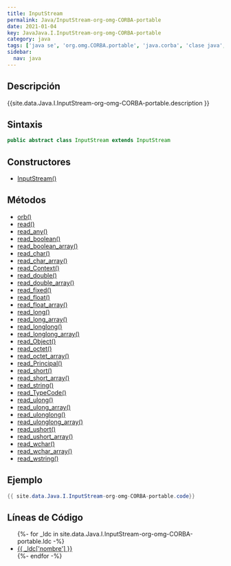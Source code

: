 ```yaml
---
title: InputStream
permalink: Java/InputStream-org-omg-CORBA-portable
date: 2021-01-04
key: JavaJava.I.InputStream-org-omg-CORBA-portable
category: java
tags: ['java se', 'org.omg.CORBA.portable', 'java.corba', 'clase java', 'JDKJava 1.2']
sidebar: 
  nav: java
---
```


## Descripción
{{site.data.Java.I.InputStream-org-omg-CORBA-portable.description }}

## Sintaxis
~~~java
public abstract class InputStream extends InputStream
~~~

## Constructores
* [InputStream()](/Java/InputStream-org-omg-CORBA-portable/InputStream/)

## Métodos
* [orb()](/Java/InputStream-org-omg-CORBA-portable/orb)
* [read()](/Java/InputStream-org-omg-CORBA-portable/read)
* [read_any()](/Java/InputStream-org-omg-CORBA-portable/read_any)
* [read_boolean()](/Java/InputStream-org-omg-CORBA-portable/read_boolean)
* [read_boolean_array()](/Java/InputStream-org-omg-CORBA-portable/read_boolean_array)
* [read_char()](/Java/InputStream-org-omg-CORBA-portable/read_char)
* [read_char_array()](/Java/InputStream-org-omg-CORBA-portable/read_char_array)
* [read_Context()](/Java/InputStream-org-omg-CORBA-portable/read_Context)
* [read_double()](/Java/InputStream-org-omg-CORBA-portable/read_double)
* [read_double_array()](/Java/InputStream-org-omg-CORBA-portable/read_double_array)
* [read_fixed()](/Java/InputStream-org-omg-CORBA-portable/read_fixed)
* [read_float()](/Java/InputStream-org-omg-CORBA-portable/read_float)
* [read_float_array()](/Java/InputStream-org-omg-CORBA-portable/read_float_array)
* [read_long()](/Java/InputStream-org-omg-CORBA-portable/read_long)
* [read_long_array()](/Java/InputStream-org-omg-CORBA-portable/read_long_array)
* [read_longlong()](/Java/InputStream-org-omg-CORBA-portable/read_longlong)
* [read_longlong_array()](/Java/InputStream-org-omg-CORBA-portable/read_longlong_array)
* [read_Object()](/Java/InputStream-org-omg-CORBA-portable/read_Object)
* [read_octet()](/Java/InputStream-org-omg-CORBA-portable/read_octet)
* [read_octet_array()](/Java/InputStream-org-omg-CORBA-portable/read_octet_array)
* [read_Principal()](/Java/InputStream-org-omg-CORBA-portable/read_Principal)
* [read_short()](/Java/InputStream-org-omg-CORBA-portable/read_short)
* [read_short_array()](/Java/InputStream-org-omg-CORBA-portable/read_short_array)
* [read_string()](/Java/InputStream-org-omg-CORBA-portable/read_string)
* [read_TypeCode()](/Java/InputStream-org-omg-CORBA-portable/read_TypeCode)
* [read_ulong()](/Java/InputStream-org-omg-CORBA-portable/read_ulong)
* [read_ulong_array()](/Java/InputStream-org-omg-CORBA-portable/read_ulong_array)
* [read_ulonglong()](/Java/InputStream-org-omg-CORBA-portable/read_ulonglong)
* [read_ulonglong_array()](/Java/InputStream-org-omg-CORBA-portable/read_ulonglong_array)
* [read_ushort()](/Java/InputStream-org-omg-CORBA-portable/read_ushort)
* [read_ushort_array()](/Java/InputStream-org-omg-CORBA-portable/read_ushort_array)
* [read_wchar()](/Java/InputStream-org-omg-CORBA-portable/read_wchar)
* [read_wchar_array()](/Java/InputStream-org-omg-CORBA-portable/read_wchar_array)
* [read_wstring()](/Java/InputStream-org-omg-CORBA-portable/read_wstring)

## Ejemplo
~~~java
{{ site.data.Java.I.InputStream-org-omg-CORBA-portable.code}}
~~~

## Líneas de Código
<ul>
{%- for _ldc in site.data.Java.I.InputStream-org-omg-CORBA-portable.ldc -%}
   <li>
       <a href="{{_ldc['url'] }}">{{ _ldc['nombre'] }}</a>
   </li>
{%- endfor -%}
</ul>
